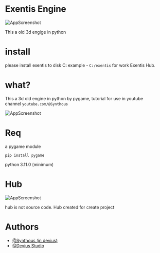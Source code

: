 
# Exentis Engine

![AppScreenshot](https://cdn.discordapp.com/attachments/940202674555613206/1130819202639474688/photo_2023-07-18_16-11-00.jpg)

This a old 3d engige in python

# install

please install exentis to disk C:
example - ```C:/exentis```
 for work Exentis Hub.

# what?
This a 3d old engine in python by pygame, tutorial for use in youtube channel ```youtube.com/@Synthous```

![AppScreenshot](https://cdn.discordapp.com/attachments/940202674555613206/1130819202090029056/Screenshot_199.png)

# Req
a pygame module 

```pip install pygame```

python 3.11.0 (minimum)

# Hub
![AppScreenshot](https://cdn.discordapp.com/attachments/940202674555613206/1130822717986308116/Screenshot_200.png)

hub is not source code. Hub created for create project

# Authors
- [@Synthous (in devius)](https://youtube.com/@Synthous)
- [@Devius Studio](https://github.com/Deviusst)
